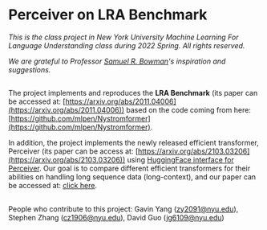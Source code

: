 # Perceiver on LRA Benchmark

_This is the class project in New York University Machine Learning For Language Understanding class during 2022 Spring. All rights reserved._

_We are grateful to Professor [Samuel R. Bowman](https://cims.nyu.edu/~sbowman/)'s inspiration and suggestions._

##
The project implements and reproduces the **LRA Benchmark** (its paper can be accessed at: [https://arxiv.org/abs/2011.04006](https://arxiv.org/abs/2011.04006)) based on the code coming from here: [https://github.com/mlpen/Nystromformer](https://github.com/mlpen/Nystromformer).

In addition, the project implements the newly released efficient transformer, Perceiver (its paper can be access at: [https://arxiv.org/abs/2103.03206](https://arxiv.org/abs/2103.03206)) using [HuggingFace interface for Perceiver](https://huggingface.co/docs/transformers/model_doc/perceiver). Our goal is to compare different efficient transformers for their abilities on handling long sequence data (long-context), and our paper can be accessed at: [click here](https://drive.google.com/file/d/1ScjeETTqjyDoM-cOC2-arJ6QKqZ3jcJ0/view?usp=sharing).

##
People who contribute to this project: Gavin Yang (zy2091@nyu.edu), Stephen Zhang (cz1906@nyu.edu), David Guo (jg6109@nyu.edu)
